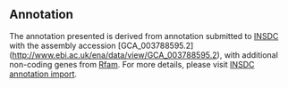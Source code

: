 
Annotation
----------

The annotation presented is derived from annotation submitted to
[INSDC](http://www.insdc.org) with the assembly accession [GCA\_003788595.2]
(http://www.ebi.ac.uk/ena/data/view/GCA_003788595.2),
with additional non-coding genes from
[Rfam](http://rfam.xfam.org/). For more details, please visit [INSDC
annotation import](http://ensemblgenomes.org/info/data/insdc_annotation).
